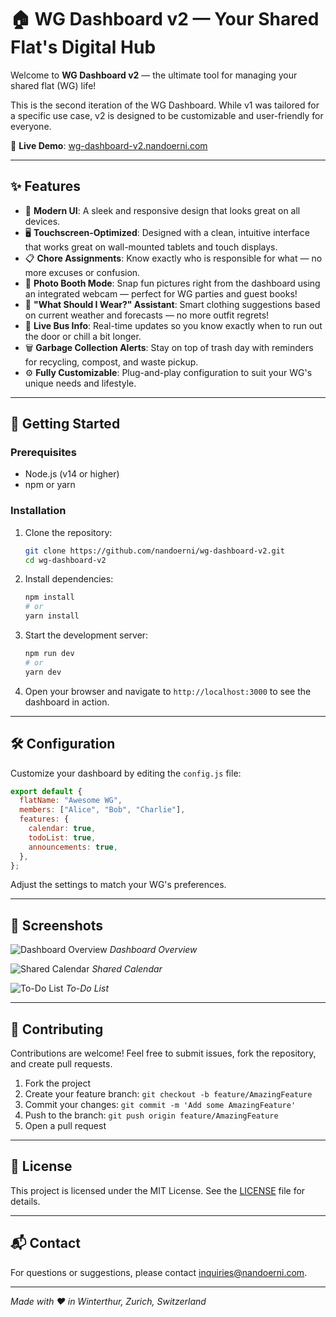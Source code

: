 # 🏠 WG Dashboard v2 — Your Shared Flat's Digital Hub

Welcome to **WG Dashboard v2** — the ultimate tool for managing your shared flat (WG) life!

This is the second iteration of the WG Dashboard. While v1 was tailored for a specific use case, v2 is designed to be customizable and user-friendly for everyone.

🔗 **Live Demo**: [wg-dashboard-v2.nandoerni.com](https://wg-dashboard-v2.nandoerni.com/)

---

## ✨ Features

* 🎨 **Modern UI**: A sleek and responsive design that looks great on all devices.
* 🖥️ **Touchscreen-Optimized**: Designed with a clean, intuitive interface that works great on wall-mounted tablets and touch displays.
* 📋 **Chore Assignments**: Know exactly who is responsible for what — no more excuses or confusion.
* 📸 **Photo Booth Mode**: Snap fun pictures right from the dashboard using an integrated webcam — perfect for WG parties and guest books!
* 👕 **"What Should I Wear?" Assistant**: Smart clothing suggestions based on current weather and forecasts — no more outfit regrets!
* 🚌 **Live Bus Info**: Real-time updates so you know exactly when to run out the door or chill a bit longer.
* 🗑️ **Garbage Collection Alerts**: Stay on top of trash day with reminders for recycling, compost, and waste pickup.
* ⚙️ **Fully Customizable**: Plug-and-play configuration to suit your WG's unique needs and lifestyle.


---

## 🚀 Getting Started

### Prerequisites

* Node.js (v14 or higher)
* npm or yarn

### Installation

1. Clone the repository:

   ```bash
   git clone https://github.com/nandoerni/wg-dashboard-v2.git
   cd wg-dashboard-v2
   ```
2. Install dependencies:

   ```bash
   npm install
   # or
   yarn install
   ```
3. Start the development server:

   ```bash
   npm run dev
   # or
   yarn dev
   ```
4. Open your browser and navigate to `http://localhost:3000` to see the dashboard in action.

---

## 🛠 Configuration

Customize your dashboard by editing the `config.js` file:

```javascript
export default {
  flatName: "Awesome WG",
  members: ["Alice", "Bob", "Charlie"],
  features: {
    calendar: true,
    todoList: true,
    announcements: true,
  },
};
```

Adjust the settings to match your WG's preferences.

---

## 📸 Screenshots

![Dashboard Overview](./screenshots/overview.png)
*Dashboard Overview*

![Shared Calendar](./screenshots/calendar.png)
*Shared Calendar*

![To-Do List](./screenshots/todo.png)
*To-Do List*

---

## 🤝 Contributing

Contributions are welcome! Feel free to submit issues, fork the repository, and create pull requests.

1. Fork the project
2. Create your feature branch: `git checkout -b feature/AmazingFeature`
3. Commit your changes: `git commit -m 'Add some AmazingFeature'`
4. Push to the branch: `git push origin feature/AmazingFeature`
5. Open a pull request

---

## 📄 License

This project is licensed under the MIT License. See the [LICENSE](./LICENSE) file for details.

---

## 📬 Contact

For questions or suggestions, please contact [inquiries@nandoerni.com](mailto:inquiries@nandoerni.com).

---

*Made with ❤️ in Winterthur, Zurich, Switzerland*
